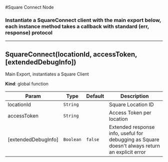 #Square Connect Node
### Instantiate a SquareConnect client with the main export below, each instance method takes a callback with standard (err, response) protocol
---------------------

<a name="SquareConnect"></a>

## SquareConnect(locationId, accessToken, [extendedDebugInfo])
Main Export, instantiates a Square Client

**Kind**: global function  

| Param | Type | Default | Description |
| --- | --- | --- | --- |
| locationId | <code>String</code> |  | Square Location ID |
| accessToken | <code>String</code> |  | Access Token per location |
| [extendedDebugInfo] | <code>Boolean</code> | <code>false</code> | Extended response info, useful for debugging as Square doesn't always return an explicit error |

